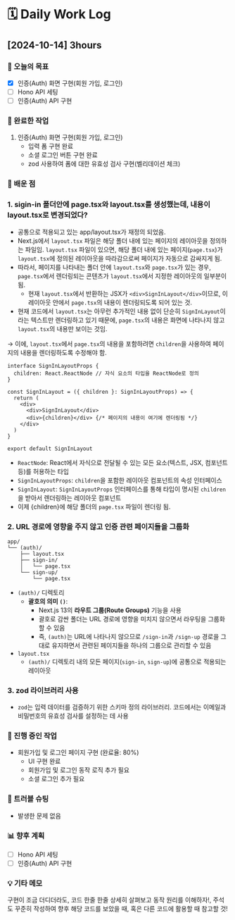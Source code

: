 # **🗓️** Daily Work Log

## [2024-10-14] 3hours

### 🎯 오늘의 목표

- [x] 인증(Auth) 화면 구현(회원 가입, 로그인)
- [ ] Hono API 세팅
- [ ] 인증(Auth) API 구현

### 📝 완료한 작업

1. 인증(Auth) 화면 구현(회원 가입, 로그인)
   - 입력 폼 구현 완료
   - 소셜 로그인 버튼 구현 완료
   - zod 사용하여 폼에 대한 유효성 검사 구현(벨리데이션 체크)

### 🧠 배운 점

### 1. sigin-in 폴더안에 page.tsx와 layout.tsx를 생성했는데, 내용이 layout.tsx로 변경되었다?

- 공통으로 적용되고 있는 app/layout.tsx가 재정의 되었음.
- Next.js에서 `layout.tsx` 파일은 해당 폴더 내에 있는 페이지의 레이아웃을 정의하는 파일임. `layout.tsx` 파일이 있으면, 해당 폴더 내에 있는 페이지(`page.tsx`)가 `layout.tsx`에 정의된 레이아웃을 따라감으로써 페이지가 자동으로 감싸지게 됨.
- 따라서, 페이지를 나타내는 폴더 안에 `layout.tsx`와 `page.tsx`가 있는 경우, `page.tsx`에서 렌더링되는 콘텐츠가 `layout.tsx`에서 지정한 레이아웃의 일부분이 됨.
  - 현재 `layout.tsx`에서 반환하는 JSX가 `<div>SignInLayout</div>`이므로, 이 레이아웃 안에서 `page.tsx`의 내용이 렌더링되도록 되어 있는 것.
- 현재 코드에서 `layout.tsx`는 아무런 추가적인 내용 없이 단순히 `SignInLayout`이라는 텍스트만 렌더링하고 있기 때문에, `page.tsx`의 내용은 화면에 나타나지 않고 `layout.tsx`의 내용만 보이는 것임.

→ 이에, `layout.tsx`에서 `page.tsx`의 내용을 포함하려면 `children`을 사용하여 페이지의 내용을 렌더링하도록 수정해야 함.

```tsx
interface SignInLayoutProps {
  children: React.ReactNode // 자식 요소의 타입을 ReactNode로 정의
}

const SignInLayout = ({ children }: SignInLayoutProps) => {
  return (
    <div>
      <div>SignInLayout</div>
      <div>{children}</div> {/* 페이지의 내용이 여기에 렌더링됨 */}
    </div>
  )
}

export default SignInLayout
```

- `ReactNode`: React에서 자식으로 전달될 수 있는 모든 요소(텍스트, JSX, 컴포넌트 등)를 허용하는 타입
- `SignInLayoutProps`: `children`을 포함한 레이아웃 컴포넌트의 속성 인터페이스
- `SignInLayout`: `SignInLayoutProps` 인터페이스를 통해 타입이 명시된 `children`을 받아서 렌더링하는 레이아웃 컴포넌트
- 이제 {children}에 해당 폴더의 `page.tsx` 파일이 렌더링 됨.

### 2. URL 경로에 영향을 주지 않고 인증 관련 페이지들을 그룹화

```
app/
└── (auth)/
    ├── layout.tsx
    ├── sign-in/
    │   └── page.tsx
    └── sign-up/
        └── page.tsx

```

- `(auth)/` 디렉토리
  - **괄호의 의미 `()`**:
    - Next.js 13의 **라우트 그룹(Route Groups)** 기능을 사용
    - 괄호로 감싼 폴더는 URL 경로에 영향을 미치지 않으면서 라우팅을 그룹화할 수 있음
    - 즉, `(auth)`는 URL에 나타나지 않으므로 `/sign-in`과 `/sign-up` 경로을 그대로 유지하면서 관련된 페이지들을 하나의 그룹으로 관리할 수 있음
- `layout.tsx`
  - `(auth)/` 디렉토리 내의 모든 페이지(`sign-in`, `sign-up`)에 공통으로 적용되는 레이아웃

### 3. zod 라이브러리 사용

- `zod`는 입력 데이터를 검증하기 위한 스키마 정의 라이브러리. 코드에서는 이메일과 비밀번호의 유효성 검사를 설정하는 데 사용

### 🚧 진행 중인 작업

- 회원가입 및 로그인 페이지 구현 (완료율: 80%)
  - UI 구현 완료
  - 회원가입 및 로그인 동작 로직 추가 필요
  - 소셜 로그인 추가 필요

### 🛑 트러블 슈팅

- 발생한 문제 없음

### 📊 향후 계획

- [ ] Hono API 세팅
- [ ] 인증(Auth) API 구현

### 💡 기타 메모

구현이 조금 더디더라도, 코드 한줄 한줄 상세히 살펴보고 동작 원리를 이해하자!, 주석도 꾸준히 작성하여 향후 해당 코드를 보았을 때, 혹은 다른 코드에 활용할 때 참고할 것!
